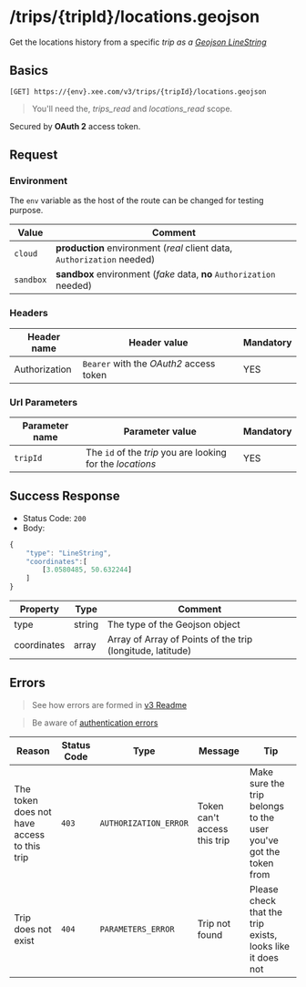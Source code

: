 # /trips/{tripId}/locations.geojson

Get the locations history from a specific *trip as a [Geojson LineString](http://geojson.org/geojson-spec.html#id3)*

## Basics

`[GET] https://{env}.xee.com/v3/trips/{tripId}/locations.geojson`

> You'll need the, *trips_read* and *locations_read* scope.

Secured by **OAuth 2** access token.

## Request

### Environment

The `env` variable as the host of the route can be changed for testing purpose.

|Value|Comment|
|---|---|
|`cloud`|**production** environment (*real* client data, `Authorization` needed)|
|`sandbox`|**sandbox** environment (*fake* data, **no** `Authorization` needed)|

### Headers

|Header name|Header value|Mandatory|
|---|---|---|
|Authorization|`Bearer` with the *OAuth2* access token|YES|

### Url Parameters

|Parameter name|Parameter value|Mandatory|
|---|---|---|
|`tripId`|The `id` of the *trip* you are looking for the *locations*|YES|

## Success Response

- Status Code: `200`
- Body:

```javascript 
{
	"type": "LineString",
	"coordinates":[
		[3.0580485, 50.632244]
	]
}
```



|Property|Type|Comment|
|---|---|---|
|type|string|The type of the Geojson object|
|coordinates|array|Array of Array of Points of the trip (longitude, latitude)|

## Errors

> See how errors are formed in [v3 Readme](../README.md)

> Be aware of [authentication errors](../auth/README.md)

|Reason|Status Code|Type|Message|Tip|
|---|---|---|---|---|
|The token does not have access to this trip|`403`|`AUTHORIZATION_ERROR`|Token can't access this trip|Make sure the trip belongs to the user you've got the token from|
|Trip does not exist|`404`|`PARAMETERS_ERROR`|Trip not found|Please check that the trip exists, looks like it does not|